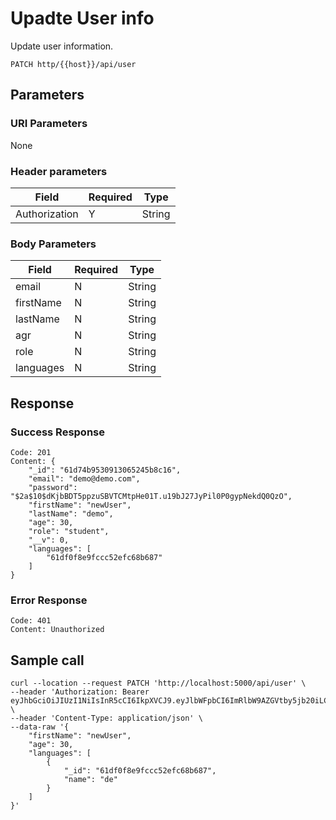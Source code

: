 # Upadte User info
Update user information.

```
PATCH http/{{host}}/api/user
```
## Parameters
### URI Parameters

None

### Header parameters
| Field  | Required | Type|
| ------------- | ------------- | ----- |
| Authorization  | Y| String |

### Body Parameters

| Field  | Required | Type|
| ------------- | ------------- | ----- |
| email  | N| String |
| firstName  | N| String |
| lastName  | N| String |
| agr | N| String |
| role | N| String |
| languages  | N| String |

## Response
### Success Response
```
Code: 201
Content: {
    "_id": "61d74b9530913065245b8c16",
    "email": "demo@demo.com",
    "password": "$2a$10$dKjbBDT5ppzuSBVTCMtpHe01T.u19bJ27JyPil0P0gypNekdQ0QzO",
    "firstName": "newUser",
    "lastName": "demo",
    "age": 30,
    "role": "student",
    "__v": 0,
    "languages": [
        "61df0f8e9fccc52efc68b687"
    ]
}
```
### Error Response
```
Code: 401
Content: Unauthorized
```

## Sample call
```
curl --location --request PATCH 'http://localhost:5000/api/user' \
--header 'Authorization: Bearer eyJhbGciOiJIUzI1NiIsInR5cCI6IkpXVCJ9.eyJlbWFpbCI6ImRlbW9AZGVtby5jb20iLCJ1c2VySWQiOiI2MWQ3NGI5NTMwOTEzMDY1MjQ1YjhjMTYiLCJpYXQiOjE2NDI0NDM1MTcsImV4cCI6MTY0MjQ0NzExN30.xoZicmJCZQQZNUaI_rYtU6OX4Q3bhKa1uaTCvsHKMCg' \
--header 'Content-Type: application/json' \
--data-raw '{
    "firstName": "newUser",
    "age": 30,
    "languages": [
        {
            "_id": "61df0f8e9fccc52efc68b687",
            "name": "de"
        }
    ]
}'
```